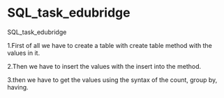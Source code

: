 # SQL_task_edubridge
SQL_task_edubridge

1.First of all we have to create a table with create table method with the values in it.

2.Then we have to insert the values with the insert into the method.

3.then we have to get the values using the syntax of the count, group by, having.
